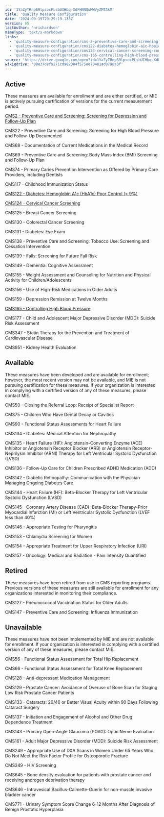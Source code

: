```yaml
---
id: '1YaZyTRnpS9lpsocPLsbUIHbq-XdFHNNQuMWVyZMTAkM'
title: 'Quality Measure Configuration'
date: '2024-09-19T20:29:19.135Z'
version: 65
lastAuthor: 'nrichardson'
mimeType: 'text/x-markdown'
links:
  - 'quality-measure-configuration/cms-2-preventive-care-and-screening-screening-for-depression-and-follow-up-plan-configuration.md'
  - 'quality-measure-configuration/cms122-diabetes-hemoglobin-a1c-hba1c-poor-control-greater-9-configuration.md'
  - 'quality-measure-configuration/cms124-cervical-cancer-screening-configuration.md'
  - 'quality-measure-configuration/cms-165-controlling-high-blood-pressure-configuration.md'
source: 'https://drive.google.com/open?id=1YaZyTRnpS9lpsocPLsbUIHbq-XdFHNNQuMWVyZMTAkM'
wikigdrive: '09e37def9271cd982804f575ee70401ad07a0a3f'
---
```

## Active

These measures are available for enrollment and are either certified, or MIE is actively pursuing certification of versions for the current measurement period.

[CMS2 - Preventive Care and Screening: Screening for Depression and Follow-Up Plan](quality-measure-configuration/cms-2-preventive-care-and-screening-screening-for-depression-and-follow-up-plan-configuration.md#overview)

CMS22 - Preventive Care and Screening: Screening for High Blood Pressure and Follow-Up Documented

CMS68 - Documentation of Current Medications in the Medical Record

CMS69 - Preventive Care and Screening: Body Mass Index (BMI) Screening and Follow-Up Plan

CMS74 - Primary Caries Prevention Intervention as Offered by Primary Care Providers, including Dentists

CMS117 - Childhood Immunization Status

[CMS122 - Diabetes: Hemoglobin A1c (HbA1c) Poor Control (> 9%)](quality-measure-configuration/cms122-diabetes-hemoglobin-a1c-hba1c-poor-control-greater-9-configuration.md)

[CMS124 - Cervical Cancer Screening](quality-measure-configuration/cms124-cervical-cancer-screening-configuration.md#overview)

CMS125 - Breast Cancer Screening

CMS130 - Colorectal Cancer Screening

CMS131 - Diabetes: Eye Exam

CMS138 - Preventive Care and Screening: Tobacco Use: Screening and Cessation Intervention

CMS139 - Falls: Screening for Future Fall Risk

CMS149 - Dementia: Cognitive Assessment

CMS155 - Weight Assessment and Counseling for Nutrition and Physical Activity for Children/Adolescents

CMS156 - Use of High-Risk Medications in Older Adults

CMS159 - Depression Remission at Twelve Months

[CMS165 - Controlling High Blood Pressure](quality-measure-configuration/cms-165-controlling-high-blood-pressure-configuration.md#overview)

CMS177 - Child and Adolescent Major Depressive Disorder (MDD): Suicide Risk Assessment

CMS347 - Statin Therapy for the Prevention and Treatment of Cardiovascular Disease

CMS951 - Kidney Health Evaluation

## Available

These measures have been developed and are available for enrollment; however, the most recent version may not be available, and MIE is not pursuing certification for these measures.  If your organization is interested in complying with a certified version of any of these measures, please contact MIE.

CMS50 - Closing the Referral Loop: Receipt of Specialist Report

CMS75 - Children Who Have Dental Decay or Cavities

CMS90 - Functional Status Assessments for Heart Failure

CMS134 - Diabetes: Medical Attention for Nephropathy

CMS135 - Heart Failure (HF): Angiotensin-Converting Enzyme (ACE) Inhibitor or Angiotensin Receptor Blocker (ARB) or Angiotensin Receptor-Neprilysin Inhibitor (ARNI) Therapy for Left Ventricular Systolic Dysfunction (LVSD)

CMS136 - Follow-Up Care for Children Prescribed ADHD Medication (ADD)

CMS142 - Diabetic Retinopathy: Communication with the Physician Managing Ongoing Diabetes Care

CMS144 - Heart Failure (HF): Beta-Blocker Therapy for Left Ventricular Systolic Dysfunction (LVSD)

CMS145 - Coronary Artery Disease (CAD): Beta-Blocker Therapy-Prior Myocardial Infarction (MI) or Left Ventricular Systolic Dysfunction (LVEF less than 40%)

CMS146 - Appropriate Testing for Pharyngitis

CMS153 - Chlamydia Screening for Women

CMS154 - Appropriate Treatment for Upper Respiratory Infection (URI)

CMS157 - Oncology: Medical and Radiation - Pain Intensity Quantified

## Retired

These measures have been retired from use in CMS reporting programs.  Previous versions of these measures are still available for enrollment for any organizations interested in monitoring their compliance.

CMS127 - Pneumococcal Vaccination Status for Older Adults

CMS147 - Preventive Care and Screening: Influenza Immunization

## Unavailable

These measures have not been implemented by MIE and are not available for enrollment.   If your organization is interested in complying with a certified version of any of these measures, please contact MIE.

CMS56 - Functional Status Assessment for Total Hip Replacement

CMS66 - Functional Status Assessment for Total Knee Replacement

CMS128 - Anti-depressant Medication Management

CMS129 - Prostate Cancer: Avoidance of Overuse of Bone Scan for Staging Low Risk Prostate Cancer Patients

CMS133 - Cataracts: 20/40 or Better Visual Acuity within 90 Days Following Cataract Surgery

CMS137 - Initiation and Engagement of Alcohol and Other Drug Dependence Treatment

CMS143 - Primary Open-Angle Glaucoma (POAG): Optic Nerve Evaluation

CMS161 - Adult Major Depressive Disorder (MDD): Suicide Risk Assessment

CMS249 - Appropriate Use of DXA Scans in Women Under 65 Years Who Do Not Meet the Risk Factor Profile for Osteoporotic Fracture

CMS349 - HIV Screening

CMS645 - Bone density evaluation for patients with prostate cancer and receiving androgen deprivation therapy

CMS646 - Intravesical Bacillus-Calmette-Guerin for non-muscle invasive bladder cancer

CMS771 - Urinary Symptom Score Change 6-12 Months After Diagnosis of Benign Prostatic Hyperplasia
